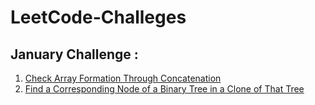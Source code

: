 # LeetCode-Challeges

## January Challenge : 

1. [Check Array Formation Through Concatenation](JanuaryChallenge/ArrayFormation.java)
1. [Find a Corresponding Node of a Binary Tree in a Clone of That Tree](JanuaryChallenge/CloneBinaryTree.java)
